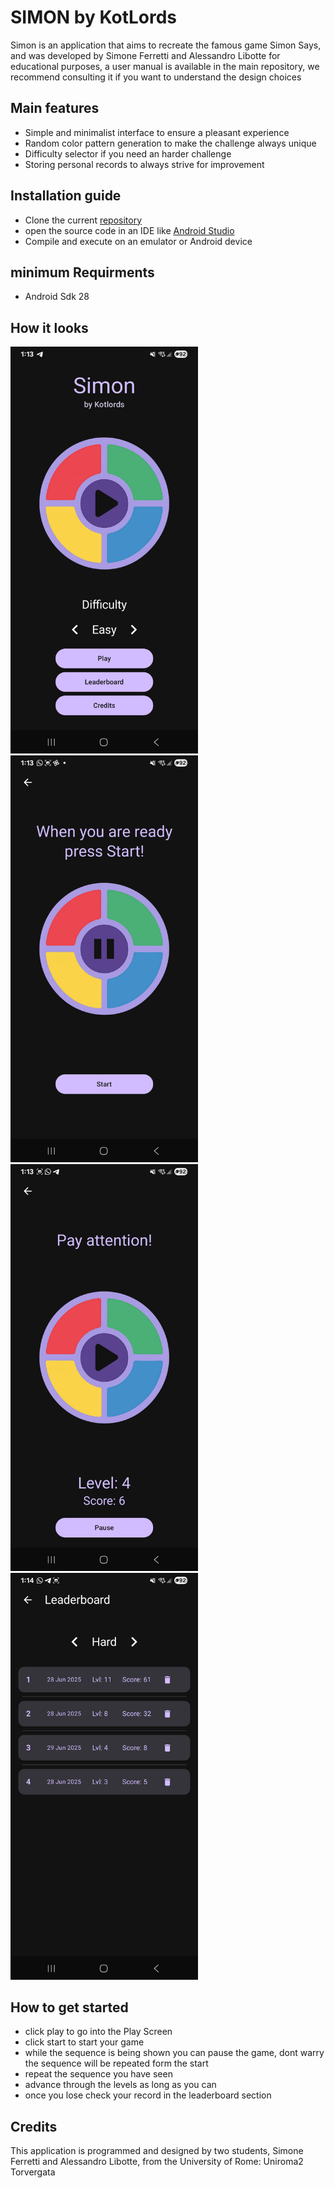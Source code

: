 ﻿
# SIMON  by KotLords
Simon is an application that aims to recreate the famous game Simon Says, and was developed by Simone Ferretti and Alessandro Libotte for educational purposes, a user manual is available in the main repository, we recommend consulting it if you want to understand the design choices

## Main features

 - Simple and minimalist interface to ensure a pleasant experience
 - Random color pattern generation to make the challenge always unique
 - Difficulty selector if you need an harder challenge
 - Storing personal records to always strive for improvement
## Installation guide
 - Clone the current [repository](https://github.com/AlessandroLibotte/SimonKotlords/tree/master)
 - open the source code in an IDE like [Android Studio](https://developer.android.com/studio?hl=it)
 - Compile and execute on an emulator  or  Android device
## minimum Requirments 
 - Android Sdk 28

## How it looks
<img src="https://github.com/AlessandroLibotte/SimonKotlords/blob/master/ReadMeImage/HomeScreen.jpg?raw=true" alt="HomeScreen" width="300"/>
<img src="https://github.com/AlessandroLibotte/SimonKotlords/blob/master/ReadMeImage/PlayScreen1.png?raw=true" alt="PlayScreen1" alt="PlayScreen1" width="300"/> 
<img src="https://github.com/AlessandroLibotte/SimonKotlords/blob/master/ReadMeImage/PlayScreen2.jpg?raw=true" alt="PlayScreen2" width="300"/>
<img src="https://github.com/AlessandroLibotte/SimonKotlords/blob/master/ReadMeImage/LeaderBoardScreen.jpg?raw=true" alt="LeaderBoardScreen" width="300"/>



## How to get started
 - click play to go into the Play Screen
 - click start to start your game
 - while the sequence is being shown you can pause the game, dont warry the sequence will be repeated form the start
 - repeat the sequence you have seen
 - advance through the levels as long as you can
 - once you lose check your record in the leaderboard section
## Credits
This application is programmed and designed by two students, Simone Ferretti and Alessandro Libotte, from the University of Rome: Uniroma2 Torvergata
 



